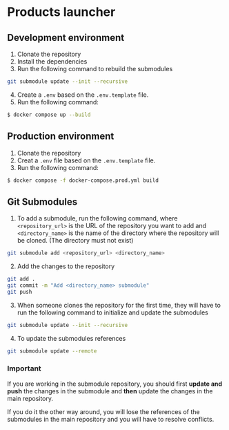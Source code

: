 # Products launcher

## Development environment

1. Clonate the repository
2. Install the dependencies
3. Run the following command to rebuild the submodules

```bash
git submodule update --init --recursive
```

4. Create a `.env` based on the `.env.template` file.
5. Run the following command:

```bash
$ docker compose up --build
```

## Production environment

1. Clonate the repository
2. Creat a `.env` file based on the `.env.template` file.
3. Run the following command:

```bash
$ docker compose -f docker-compose.prod.yml build
```


## Git Submodules

1. To add a submodule, run the following command, where `<repository_url>` is the URL of the repository you want to add and `<directory_name>` is the name of the directory where the repository will be cloned. (The directory must not exist)

```bash
git submodule add <repository_url> <directory_name>
```

2. Add the changes to the repository

```bash
git add .
git commit -m "Add <directory_name> submodule"
git push
```

3. When someone clones the repository for the first time, they will have to run the following command to initialize and update the submodules

```bash
git submodule update --init --recursive
```

4. To update the submodules references

```bash
git submodule update --remote
```

### Important

If you are working in the submodule repository, you should first **update and push** the changes in the submodule and **then** update the changes in the main repository.

If you do it the other way around, you will lose the references of the submodules in the main repository and you will have to resolve conflicts.
